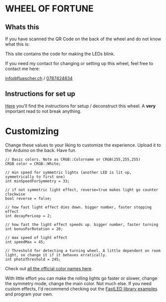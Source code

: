 # WHEEL OF FORTUNE
## Whats this
If you have scanned the QR Code on the back of the wheel and do not know what this is:

This site contains the code for making the LEDs blink.

If you need my contact for changing or setting up this wheel, feel free to contact me here:

info@fluescher.ch / <a href="tel:0787424834">0787424834</a>


## Instructions for set up
[Here](https://raw.githubusercontent.com/falue/wheel_of_fortune/main/MANUAL.pdf) you'll find the instructions for setup / deconstruct this wheel.
A **very** important read to not break anything.

# Customizing
Change these values to your liking to customize the experience. Upload it to the Arduino on the back. Have fun.

```
// Basic colors. Note as CRGB::Colorname or CRGB(255,255,255)
CRGB color = CRGB::White;

// min speed for symmetric lights (another LED is lit up, symmetrically to first one)
int minSpeedForSymmetry = 33;

// if not symmetric light effect, reverse=true makes light go counter clockwise
bool reverse = false;

// how fast light effect dies down. bigger number, faster stopping effect
int decayPerLoop = 2;

// how fast the light effect speeds up. bigger number, faster turning
int bonusForRotation = 20;

// max speed of light effect
int speedMax = 45;

// Threshold for detecting a turning wheel. A little dependent on room light, so change it if it behaves erratically.
int photoThreshold = 245;
```

Check out [all the official color names here](https://github.com/FastLED/FastLED/wiki/Pixel-reference#predefined-colors-list).

With little effort you can make the rolling lights go faster or slower, change the symmetry mode, change the main color. Not much else. If you need custom effects, I'd recommend checking out the [FastLED library examples](https://github.com/FastLED/FastLED/tree/master/examples) and program your own.